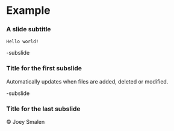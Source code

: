 
# Example
### A slide subtitle

`Hello world!`

-subslide

### Title for the first subslide

Automatically updates when files are added, deleted or modified.

-subslide

### Title for the last subslide

© Joey Smalen
